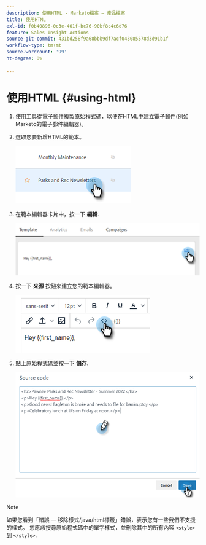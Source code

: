 ```yaml
---
description: 使用HTML - Marketo檔案 — 產品檔案
title: 使用HTML
exl-id: f0b40896-0c3e-401f-bc76-90bf8c4c6d76
feature: Sales Insight Actions
source-git-commit: 431bd258f9a68bbb9df7acf043085578d3d91b1f
workflow-type: tm+mt
source-wordcount: '99'
ht-degree: 0%

---
```


# 使用HTML {#using-html}

1. 使用工具從電子郵件複製原始程式碼，以便在HTML中建立電子郵件(例如Marketo的電子郵件編輯器)。

1. 選取您要新增HTML的範本。

   ![](assets/using-html-1.png)

1. 在範本編輯器卡片中，按一下 **編輯**.

   ![](assets/using-html-2.png)

1. 按一下 **來源** 按鈕來建立您的範本編輯器。

   ![](assets/using-html-3.png)

1. 貼上原始程式碼並按一下 **儲存**.

   ![](assets/using-html-4.png)

>[!NOTE]
>
>如果您看到「錯誤 — 移除樣式/java/html標籤」錯誤，表示您有一些我們不支援的樣式。 您應該搜尋原始程式碼中的單字樣式，並刪除其中的所有內容 `<style>` 到 `</style>`.
